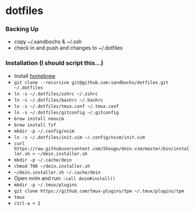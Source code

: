 # dotfiles

### Backing Up
- copy ~/.sandbochs & ~/.ssh
- check in and push and changes to ~/.dotfiles

### Installation (I should script this...)

- Install [homebrew](https://brew.sh/)
- `git clone --recursive git@github.com:sandbochs/dotfiles.git ~/.dotfiles`
- `ln -s ~/.dotfiles/zshrc ~/.zshrc`
- `ln -s ~/.dotfiles/bashrc ~/.bashrc`
- `ln -s ~/.dotfiles/tmux.conf ~/.tmux.conf`
- `ln -s ~/.dotfiles/gitconfig ~/.gitconfig`
- `brew install neovim`
- `brew install fzf`
- `mkdir -p ~/.config/nvim`
- `ln -s ~/.dotfiles/init.vim ~/.config/nvim/init.vim`
- `curl https://raw.githubusercontent.com/Shougo/dein.vim/master/bin/installer.sh > ~/dein.installer.sh`
- `mkdir -p ~/.cache/dein`
- `chmod 700 ~/dein.installer.sh`
- `~/dein.installer.sh ~/.cache/dein`
- Open nvim and run: `:call dein#install()`
- `mkdir -p ~/.tmux/plugins`
- `git clone https://github.com/tmux-plugins/tpm ~/.tmux/plugins/tpm`
- `tmux`
- `ctrl-a + I`

